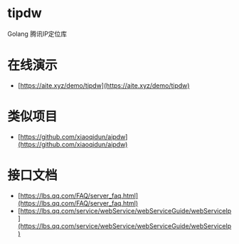 # tipdw

Golang 腾讯IP定位库

# 在线演示

- [https://aite.xyz/demo/tipdw](https://aite.xyz/demo/tipdw)

# 类似项目

- [https://github.com/xiaoqidun/aipdw](https://github.com/xiaoqidun/aipdw)

# 接口文档

- [https://lbs.qq.com/FAQ/server_faq.html](https://lbs.qq.com/FAQ/server_faq.html)
- [https://lbs.qq.com/service/webService/webServiceGuide/webServiceIp](https://lbs.qq.com/service/webService/webServiceGuide/webServiceIp)